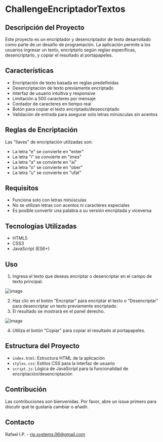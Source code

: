 # ChallengeEncriptadorTextos

## Descripción del Proyecto

Este proyecto es un encriptador y desencriptador de texto desarrollado como parte de un desafío de programación. La aplicación permite a los usuarios ingresar un texto, encriptarlo según reglas específicas, desencriptarlo, y copiar el resultado al portapapeles.

## Características

- Encriptación de texto basada en reglas predefinidas
- Desencriptación de texto previamente encriptado
- Interfaz de usuario intuitiva y responsive
- Limitación a 500 caracteres por mensaje
- Contador de caracteres en tiempo real
- Botón para copiar el texto encriptado/desencriptado
- Validación de entrada para asegurar solo letras minúsculas sin acentos

## Reglas de Encriptación

Las "llaves" de encriptación utilizadas son:
- La letra "e" se convierte en "enter"
- La letra "i" se convierte en "imes"
- La letra "a" se convierte en "ai"
- La letra "o" se convierte en "ober"
- La letra "u" se convierte en "ufat"

## Requisitos

- Funciona solo con letras minúsculas
- No se utilizan letras con acentos ni caracteres especiales
- Es posible convertir una palabra a su versión encriptada y viceversa

## Tecnologías Utilizadas

- HTML5
- CSS3
- JavaScript (ES6+)

## Uso

1. Ingresa el texto que deseas encriptar o desencriptar en el campo de texto principal.

![image](https://github.com/user-attachments/assets/a952a367-6e77-434c-a2e0-8ae40dad1c09)


2. Haz clic en el botón "Encriptar" para encriptar el texto o "Desencriptar" para desencriptar un texto previamente encriptado.
3. El resultado se mostrará en el panel derecho.


![image](https://github.com/user-attachments/assets/7a2ef52a-be7e-4607-ac64-255f2ecc4dc0)

4. Utiliza el botón "Copiar" para copiar el resultado al portapapeles.

## Estructura del Proyecto

- `index.html`: Estructura HTML de la aplicación
- `styles.css`: Estilos CSS para la interfaz de usuario
- `script.js`: Lógica de JavaScript para la funcionalidad de encriptación/desencriptación

## Contribución

Las contribuciones son bienvenidas. Por favor, abre un issue primero para discutir qué te gustaría cambiar o añadir.


## Contacto

Rafael I.P. - [rip.systems.06@gmail.com](mailto:rip.systems.06@gmail.com)
